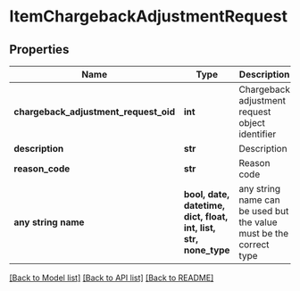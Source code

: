 # ItemChargebackAdjustmentRequest


## Properties
Name | Type | Description | Notes
------------ | ------------- | ------------- | -------------
**chargeback_adjustment_request_oid** | **int** | Chargeback adjustment request object identifier | [optional] 
**description** | **str** | Description | [optional] 
**reason_code** | **str** | Reason code | [optional] 
**any string name** | **bool, date, datetime, dict, float, int, list, str, none_type** | any string name can be used but the value must be the correct type | [optional]

[[Back to Model list]](../README.md#documentation-for-models) [[Back to API list]](../README.md#documentation-for-api-endpoints) [[Back to README]](../README.md)


